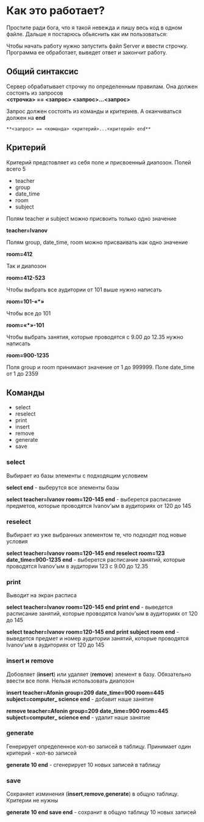 # Как это работает? 
Простите ради бога, что я такой невежда и пишу весь код в одном файле. Дальше я постарюсь обьяснить как им пользоваться:

Чтобы начать работу нужно запустить файл Server и ввести строчку. Программа ее обработает, выведет ответ и закончит работу.
## Общий синтаксис 
Сервер обрабатывает строчку по определенным правилам. Она должен состоять из запросов 	
**<строчка> == <запрос> <запрос>...<запрос>**

Запрос должен состоять из команды и критериев. А оканчиваться должен на **end**

	**<запрос> == <команда> <критерий>...<критерий> end**
## Критерий
Критерий предстовляет из себя поле и присвоенный диапозон. Полей всего 5
* teacher
* group
* date_time
* room
* subject

Полям teacher и subject можно присвоить только одно значение

**teacher=Ivanov**

Полям group, date_time, room можно присваивать как одно значение 

**room=412**

Так и диапозон

**room=412-523**

Чтобы выбрать все аудитории от 101 выше нужно написать

**room=101-«*»**

Чтобы все до 101

**room=«*»-101**

Чтобы выбрать занятия, которые проводятся с 9.00 до 12.35 нужно написать

**room=900-1235**

Поля group и room принимают значение от 1 до 999999. Поле date_time от 1 до 2359
## Команды
* select
* reselect
* print
* insert
* remove
* generate
* save
### select
Выбирает из базы элементы с подходящим условием

**select end** - выберутся все элементы базы

**select teacher=Ivanov room=120-145 end** - выберется расписание предметов, которые проводятся Ivanov'ым в аудиториях от 120 до 145
### reselect
Выбирает из уже выбранных элементом те, что подходят под новые условия

**select teacher=Ivanov room=120-145 end reselect room=123 date_time=900-1235 end** - выберется расписание занятий, которые проводятся Ivanov'ым в аудитории 123 с 9.00 до 12.35
### print
Выводит на экран расписа

**select teacher=Ivanov room=120-145 end print end** - выведется расписание занятий, которые проводятся Ivanov'ым в аудиториях от 120 до 145 

**select teacher=Ivanov room=120-145 end print subject room end** - выведется предмет и номер аудитории занятий, которые проводятся Ivanov'ым в аудиториях от 120 до 145
### insert и remove
Добовляет (**insert**) или удаляет (**remove**) элемент в базу. Обязательно ввести все поля. Нельзя использовать диапозон 

**insert teacher=Afonin group=209 date_time=900 room=445 subject=computer_ science end** - добавит наше занятие

**remove teacher=Afonin group=209 date_time=900 room=445 subject=computer_ science end** - удалит наше занятие
### generate
Генерирует определенное кол-во записей в таблицу. Принимает один критерий - кол-во записей

**generate 10 end** - сгенерирует 10 новых записей в таблицу
### save
Сохраняет изминения (**insert**,**remove**,**generate**) в общую таблицу. Критерии не нужны

**generate 10 end save end** - сохранит в общую таблицу 10 новых записей



